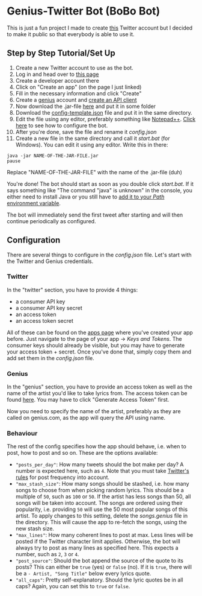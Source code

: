 # Genius-Twitter Bot (BoBo Bot)
This is just a fun project I made to create [this](https://twitter.com/bobooftheday) Twitter account but 
I decided to make it public so that everybody is able to use it.

## Step by Step Tutorial/Set Up

1. Create a new Twitter account to use as the bot.
2. Log in and head over to [this page](https://developer.twitter.com/en/apps)
3. Create a developer account there
4. Click on "Create an app" (on the page I just linked)
5. Fill in the necessary information and click "Create"
6. Create a [genius](https://genius.com) account and [create an API client](https://genius.com/api-clients/new)
7. Now download the .jar-file [here](../master/build/lib) and put it in some folder
8. Download the [config-template.json](../master/config-template.json) file and put it in the same directory.
9. Edit the file using any editor, preferably something like [Notepad++](https://notepad-plus-plus.org/).
[Click here](../blob/master/README.md#Configuration) to see how to configure the bot.
10. After you're done, save the file and rename it *config.json*
11. Create a new file in the same directory and call it *start.bat* (for Windows). You can edit it using any editor.
Write this in there:
```batch
java -jar NAME-OF-THE-JAR-FILE.jar
pause
```
Replace "NAME-OF-THE-JAR-FILE" with the name of the .jar-file (duh)

You're done! The bot should start as soon as you double click *start.bat*. 
If it says something like "The command "java" is unknown" in the console, 
you either need to install Java or you still have to 
[add it to your *Path* environment variable](https://kingluddite.com/tools/how-do-i-add-java-to-my-windows-path).

The bot will immediately send the first tweet after starting and will then continue periodically as configured.

## Configuration
There are several things to configure in the *config.json* file. Let's start with the Twitter and Genius credentials.

### Twitter
In the "twitter" section, you have to provide 4 things:
- a consumer API key
- a consumer API key secret
- an access token
- an access token secret

All of these can be found on the [apps page](https://developer.twitter.com/en/apps) where you've created your app before.
Just navigate to the page of your app -> *Keys and Tokens*. The consumer keys should already be visible, but you may have to
generate your access token + secret. Once you've done that, simply copy them and add set them in the *config.json* file.

### Genius
In the "genius" section, you have to provide an access token as well as the name of the artist you'd like to take lyrics from.
The access token can be found [here](https://genius.com/api-clients). You may have to click "Generate Access Token" first.

Now you need to specify the name of the artist, preferably as they are called on genius.com, as the app will query the API using name.

### Behaviour
The rest of the config specifies how the app should behave, i.e. when to post, how to post and so on.
These are the options available:
- `"posts_per_day"`: How many tweets should the bot make per day? A number is expected here, such as `4`. 
Note that you must take [Twitter's rules](https://help.twitter.com/en/rules-and-policies/twitter-automation) 
for post frequency into account.
- `"max_stash_size"`: How many songs should be stashed, i.e. how many songs to choose from when picking random 
lyrics. This should be a multiple of `50`, such as `100` or `50`. If the artist has less songs than 50, 
all songs will be taken into account. The songs are ordered using their popularity, i.e. providing `50` will use 
the 50 most popular songs of this artist. To apply changes to this setting, delete the *songs.genius* file in 
the directory. This will cause the app to re-fetch the songs, using the new stash size.
- `"max_lines"`: How many coherent lines to post at max. Less lines will be posted if the Twitter character 
limit applies. Otherwise, the bot will always try to post as many lines as specified here. This expects a number, 
such as `2`, `3` or `4`.
- `"post_source"`: Should the bot append the source of the quote to its posts? This can either be `true` (yes)
or `false` (no). If it is `true`, there will be a `- Artist, "Song Title"` below every lyrics quote.
- `"all_caps"`: Pretty self-explanatory. Should the lyric quotes be in all caps? Again, you can set this
to `true` or `false`.


 
